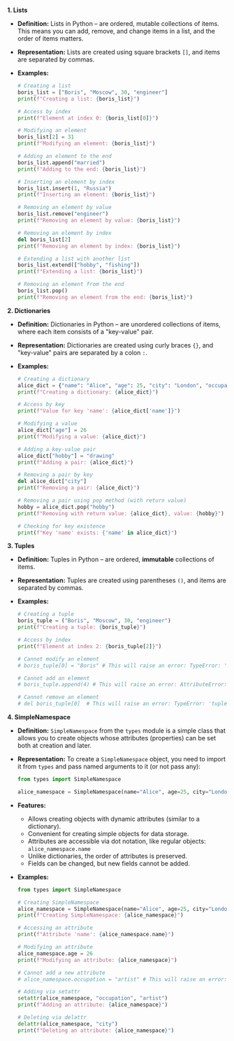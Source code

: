 **1. Lists**

*   **Definition:** Lists in Python – are ordered, mutable collections of items. This means you can add, remove, and change items in a list, and the order of items matters.
*   **Representation:** Lists are created using square brackets `[]`, and items are separated by commas.

*   **Examples:**

    ```python
    # Creating a list
    boris_list = ["Boris", "Moscow", 30, "engineer"]
    print(f"Creating a list: {boris_list}")

    # Access by index
    print(f"Element at index 0: {boris_list[0]}")

    # Modifying an element
    boris_list[2] = 31
    print(f"Modifying an element: {boris_list}")

    # Adding an element to the end
    boris_list.append("married")
    print(f"Adding to the end: {boris_list}")

    # Inserting an element by index
    boris_list.insert(1, "Russia")
    print(f"Inserting an element: {boris_list}")

    # Removing an element by value
    boris_list.remove("engineer")
    print(f"Removing an element by value: {boris_list}")

    # Removing an element by index
    del boris_list[2]
    print(f"Removing an element by index: {boris_list}")

    # Extending a list with another list
    boris_list.extend(["hobby", "fishing"])
    print(f"Extending a list: {boris_list}")

    # Removing an element from the end
    boris_list.pop()
    print(f"Removing an element from the end: {boris_list}")

    ```

**2. Dictionaries**

*   **Definition:** Dictionaries in Python – are unordered collections of items, where each item consists of a "key-value" pair.
*   **Representation:** Dictionaries are created using curly braces `{}`, and "key-value" pairs are separated by a colon `:`.

*   **Examples:**
    ```python
    # Creating a dictionary
    alice_dict = {"name": "Alice", "age": 25, "city": "London", "occupation": "artist"}
    print(f"Creating a dictionary: {alice_dict}")

    # Access by key
    print(f"Value for key 'name': {alice_dict['name']}")

    # Modifying a value
    alice_dict["age"] = 26
    print(f"Modifying a value: {alice_dict}")

    # Adding a key-value pair
    alice_dict["hobby"] = "drawing"
    print(f"Adding a pair: {alice_dict}")

    # Removing a pair by key
    del alice_dict["city"]
    print(f"Removing a pair: {alice_dict}")

    # Removing a pair using pop method (with return value)
    hobby = alice_dict.pop("hobby")
    print(f"Removing with return value: {alice_dict}, value: {hobby}")

    # Checking for key existence
    print(f"Key 'name' exists: {'name' in alice_dict}")
    ```

**3. Tuples**

*   **Definition:** Tuples in Python – are ordered, **immutable** collections of items.
*   **Representation:** Tuples are created using parentheses `()`, and items are separated by commas.

*   **Examples:**

    ```python
    # Creating a tuple
    boris_tuple = ("Boris", "Moscow", 30, "engineer")
    print(f"Creating a tuple: {boris_tuple}")

    # Access by index
    print(f"Element at index 2: {boris_tuple[2]}")

    # Cannot modify an element
    # boris_tuple[0] = "Boris" # This will raise an error: TypeError: 'tuple' object does not support item assignment

    # Cannot add an element
    # boris_tuple.append(4) # This will raise an error: AttributeError: 'tuple' object has no attribute 'append'

    # Cannot remove an element
    # del boris_tuple[0]  # This will raise an error: TypeError: 'tuple' object doesn't support item deletion
    ```

**4. SimpleNamespace**

*   **Definition:** `SimpleNamespace` from the `types` module is a simple class that allows you to create objects whose attributes (properties) can be set both at creation and later.
*   **Representation:** To create a `SimpleNamespace` object, you need to import it from `types` and pass named arguments to it (or not pass any):
     ```python
    from types import SimpleNamespace

    alice_namespace = SimpleNamespace(name="Alice", age=25, city="London")
    ```
*  **Features:**
    *  Allows creating objects with dynamic attributes (similar to a dictionary).
    *  Convenient for creating simple objects for data storage.
    *  Attributes are accessible via dot notation, like regular objects: `alice_namespace.name`
    *  Unlike dictionaries, the order of attributes is preserved.
    *  Fields can be changed, but new fields cannot be added.

*  **Examples:**
    ```python
    from types import SimpleNamespace

    # Creating SimpleNamespace
    alice_namespace = SimpleNamespace(name="Alice", age=25, city="London")
    print(f"Creating SimpleNamespace: {alice_namespace}")

    # Accessing an attribute
    print(f"Attribute 'name': {alice_namespace.name}")

    # Modifying an attribute
    alice_namespace.age = 26
    print(f"Modifying an attribute: {alice_namespace}")

    # Cannot add a new attribute
    # alice_namespace.occupation = "artist" # This will raise an error: AttributeError: 'SimpleNamespace' object has no attribute 'occupation'

   # Adding via setattr
    setattr(alice_namespace, "occupation", "artist")
    print(f"Adding an attribute: {alice_namespace}")

    # Deleting via delattr
    delattr(alice_namespace, "city")
    print(f"Deleting an attribute: {alice_namespace}")
    ```